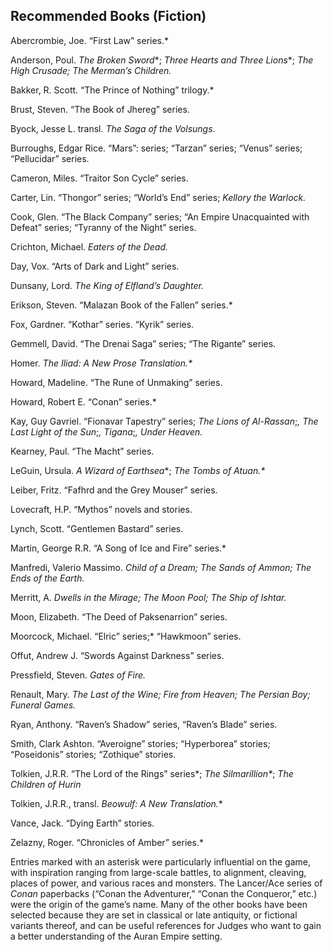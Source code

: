 ## Recommended Books (Fiction)

Abercrombie, Joe. “First Law” series.\*

Anderson, Poul. *The Broken Sword*\*; *Three Hearts and Three Lions*\*; *The High Crusade; The Merman’s Children.*

Bakker, R. Scott. “The Prince of Nothing” trilogy.\*

Brust, Steven. “The Book of Jhereg” series.

Byock, Jesse L. transl. *The Saga of the Volsungs*.

Burroughs, Edgar Rice. “Mars”: series; “Tarzan” series; “Venus” series; “Pellucidar” series.

Cameron, Miles. “Traitor Son Cycle” series.

Carter, Lin. “Thongor” series; “World’s End” series; *Kellory the Warlock.*

Cook, Glen. “The Black Company” series; “An Empire Unacquainted with Defeat” series; “Tyranny of the Night” series.

Crichton, Michael. *Eaters of the Dead.*

Day, Vox. “Arts of Dark and Light” series.

Dunsany, Lord. *The King of Elfland’s Daughter.*

Erikson, Steven. “Malazan Book of the Fallen” series.\*

Fox, Gardner. “Kothar” series. “Kyrik” series.

Gemmell, David. “The Drenai Saga” series; “The Rigante” series.

Homer. *The Iliad: A New Prose Translation.\**

Howard, Madeline. “The Rune of Unmaking” series.

Howard, Robert E. “Conan” series.\*

Kay, Guy Gavriel. “Fionavar Tapestry” series; *The Lions of Al-Rassan*;*, The Last Light of the Sun*;*, Tigana*;*, Under Heaven.*

Kearney, Paul. “The Macht” series.

LeGuin, Ursula. *A Wizard of Earthsea*\*; *The Tombs of Atuan.\**

Leiber, Fritz. “Fafhrd and the Grey Mouser” series.

Lovecraft, H.P. “Mythos” novels and stories.

Lynch, Scott. “Gentlemen Bastard” series.

Martin, George R.R. “A Song of Ice and Fire” series.\*

Manfredi, Valerio Massimo. *Child of a Dream; The Sands of Ammon; The Ends of the Earth.*

Merritt, A. *Dwells in the Mirage; The Moon Pool; The Ship of Ishtar.*

Moon, Elizabeth. “The Deed of Paksenarrion” series.

Moorcock, Michael. “Elric” series;\* “Hawkmoon” series.

Offut, Andrew J. “Swords Against Darkness” series.

Pressfield, Steven. *Gates of Fire.*

Renault, Mary. *The Last of the Wine; Fire from Heaven; The Persian Boy; Funeral Games.*

Ryan, Anthony. “Raven’s Shadow” series, “Raven’s Blade” series.

Smith, Clark Ashton. “Averoigne” stories; “Hyperborea” stories; “Poseidonis” stories; “Zothique” stories.

Tolkien, J.R.R. “The Lord of the Rings” series\*; *The Silmarillion\**; *The Children of Hurin*

Tolkien, J.R.R., transl. *Beowulf: A New Translation.*\*

Vance, Jack. “Dying Earth” stories.

Zelazny, Roger. “Chronicles of Amber” series.\*

Entries marked with an asterisk were particularly influential on the game, with inspiration ranging from large-scale battles, to alignment, cleaving, places of power, and various races and monsters. The Lancer/Ace series of *Conan* paperbacks (“Conan the Adventurer,” “Conan the Conqueror,” etc.) were the origin of the game’s name. Many of the other books have been selected because they are set in classical or late antiquity, or fictional variants thereof, and can be useful references for Judges who want to gain a better understanding of the Auran Empire setting.
